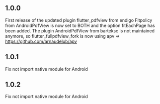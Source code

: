 ## 1.0.0

First release of the updated plugin flutter_pdfview from endigo
Fitpolicy from AndroidPdfView is now set to BOTH and the option fitEachPage has been added.
The plugin AndroidPdfView from barteksc is not maintained anymore, so flutter_fullpdfview_fork is now using apv => https://github.com/arnaudelub/apv


## 1.0.1

Fix not import native module for Android

## 1.0.2

Fix not import native module for Android